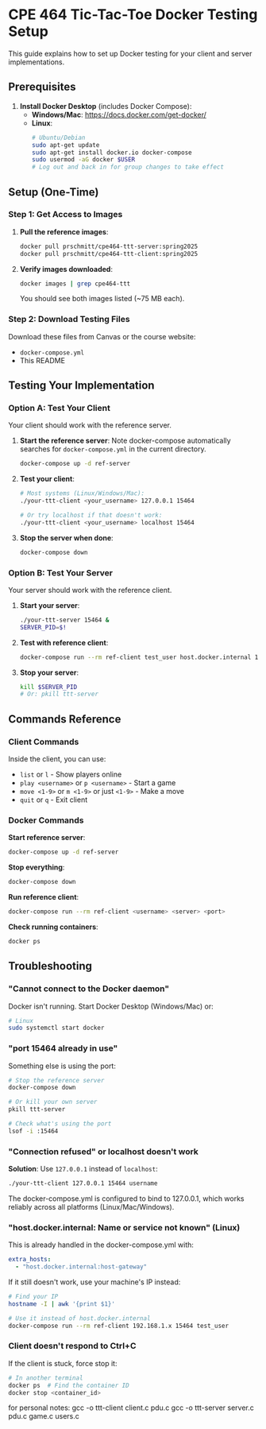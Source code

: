 # CPE 464 Tic-Tac-Toe Docker Testing Setup

This guide explains how to set up Docker testing for your client and server implementations.

## Prerequisites

1. **Install Docker Desktop** (includes Docker Compose):
   - **Windows/Mac**: https://docs.docker.com/get-docker/
   - **Linux**:
     ```bash
     # Ubuntu/Debian
     sudo apt-get update
     sudo apt-get install docker.io docker-compose
     sudo usermod -aG docker $USER
     # Log out and back in for group changes to take effect
     ```

## Setup (One-Time)

### Step 1: Get Access to Images

1. **Pull the reference images**:
   ```bash
   docker pull prschmitt/cpe464-ttt-server:spring2025
   docker pull prschmitt/cpe464-ttt-client:spring2025
   ```

2. **Verify images downloaded**:
   ```bash
   docker images | grep cpe464-ttt
   ```

   You should see both images listed (~75 MB each).

### Step 2: Download Testing Files

Download these files from Canvas or the course website:
- `docker-compose.yml`
- This README

## Testing Your Implementation

### Option A: Test Your Client

Your client should work with the reference server.

1. **Start the reference server**:
   Note docker-compose automatically searches for `docker-compose.yml` in the current directory.
   ```bash
   docker-compose up -d ref-server
   ```

2. **Test your client**:
   ```bash
   # Most systems (Linux/Windows/Mac):
   ./your-ttt-client <your_username> 127.0.0.1 15464

   # Or try localhost if that doesn't work:
   ./your-ttt-client <your_username> localhost 15464
   ```

3. **Stop the server when done**:
   ```bash
   docker-compose down
   ```

### Option B: Test Your Server

Your server should work with the reference client.

1. **Start your server**:
   ```bash
   ./your-ttt-server 15464 &
   SERVER_PID=$!
   ```

2. **Test with reference client**:
   ```bash
   docker-compose run --rm ref-client test_user host.docker.internal 15464 
   ```

3. **Stop your server**:
   ```bash
   kill $SERVER_PID
   # Or: pkill ttt-server
   ```

## Commands Reference

### Client Commands
Inside the client, you can use:
- `list` or `l` - Show players online
- `play <username>` or `p <username>` - Start a game
- `move <1-9>` or `m <1-9>` or just `<1-9>` - Make a move
- `quit` or `q` - Exit client

### Docker Commands

**Start reference server**:
```bash
docker-compose up -d ref-server
```

**Stop everything**:
```bash
docker-compose down
```

**Run reference client**:
```bash
docker-compose run --rm ref-client <username> <server> <port>
```

**Check running containers**:
```bash
docker ps
```

## Troubleshooting

### "Cannot connect to the Docker daemon"

Docker isn't running. Start Docker Desktop (Windows/Mac) or:
```bash
# Linux
sudo systemctl start docker
```

### "port 15464 already in use"

Something else is using the port:
```bash
# Stop the reference server
docker-compose down

# Or kill your own server
pkill ttt-server

# Check what's using the port
lsof -i :15464
```

### "Connection refused" or localhost doesn't work

**Solution**: Use `127.0.0.1` instead of `localhost`:
```bash
./your-ttt-client 127.0.0.1 15464 username
```

The docker-compose.yml is configured to bind to 127.0.0.1, which works reliably across all platforms (Linux/Mac/Windows).

### "host.docker.internal: Name or service not known" (Linux)

This is already handled in the docker-compose.yml with:
```yaml
extra_hosts:
  - "host.docker.internal:host-gateway"
```

If it still doesn't work, use your machine's IP instead:
```bash
# Find your IP
hostname -I | awk '{print $1}'

# Use it instead of host.docker.internal
docker-compose run --rm ref-client 192.168.1.x 15464 test_user
```

### Client doesn't respond to Ctrl+C

If the client is stuck, force stop it:
```bash
# In another terminal
docker ps  # Find the container ID
docker stop <container_id>
```


for personal notes:
gcc -o ttt-client client.c pdu.c
gcc -o ttt-server server.c pdu.c game.c users.c

